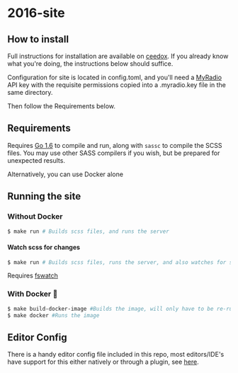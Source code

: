 # 2016-site #

## How to install ##
Full instructions for installation are available on [ceedox](https://ury.org.uk/ceedox/computing:software:in-house:2016site:get).
If you already know what you're doing, the instructions below should suffice.

Configuration for site is located in config.toml, and you'll need a
[MyRadio](https://github.com/UniversityRadioYork/MyRadio) API key with the
requisite permissions copied into a .myradio.key file in the same directory.

Then follow the Requirements below.

## Requirements ##
Requires [Go 1.6](https://golang.org/) to compile and run, along with `sassc` to
compile the SCSS files. You may use other SASS compilers if you wish, but be
prepared for unexpected results.

Alternatively, you can use Docker alone

## Running the site ##

### Without Docker ###
```bash
$ make run # Builds scss files, and runs the server
```
#### Watch scss for changes
```bash
$ make run # Builds scss files, runs the server, and also watches for scss changes and rebuilds
```
Requires [fswatch](http://emcrisostomo.github.io/fswatch/getting.html)

### With Docker :whale: ###
```bash
$ make build-docker-image #Builds the image, will only have to be re-run if you change the Dockerfile
$ make docker #Runs the image
```


## Editor Config
There is a handy editor config file included in this repo, most editors/IDE's have support for this either natively or through a plugin, see [here](http://editorconfig.org/#download).
